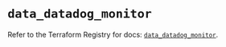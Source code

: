 # `data_datadog_monitor`

Refer to the Terraform Registry for docs: [`data_datadog_monitor`](https://registry.terraform.io/providers/datadog/datadog/3.41.0/docs/data-sources/monitor).

